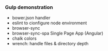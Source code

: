 ### Gulp demonstration

+ bower.json handler
+ eslint to cionfigure node environment 
+ browser-sync
+ browser-sync-spa Single Page App  (Angular)
+ chalk colors
+ wrench: handle files & directory depth
